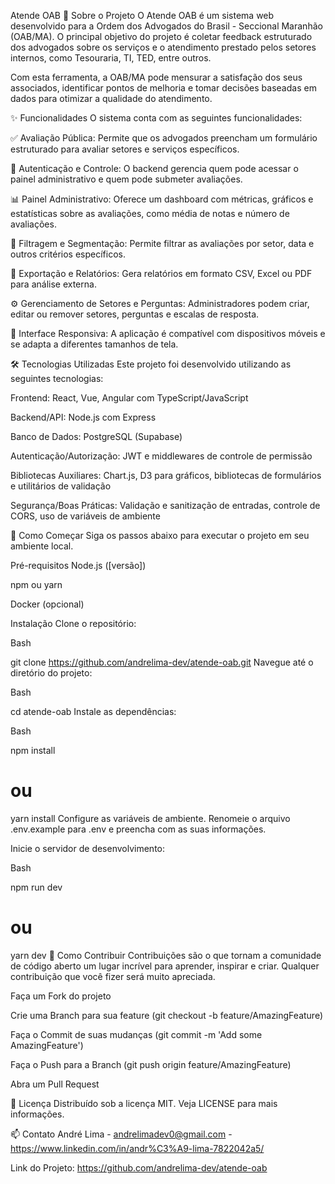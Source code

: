 
Atende OAB
📖 Sobre o Projeto
O Atende OAB é um sistema web desenvolvido para a Ordem dos Advogados do Brasil - Seccional Maranhão (OAB/MA). O principal objetivo do projeto é coletar feedback estruturado dos advogados sobre os serviços e o atendimento prestado pelos setores internos, como Tesouraria, TI, TED, entre outros.

Com esta ferramenta, a OAB/MA pode mensurar a satisfação dos seus associados, identificar pontos de melhoria e tomar decisões baseadas em dados para otimizar a qualidade do atendimento.

✨ Funcionalidades
O sistema conta com as seguintes funcionalidades:

✅ Avaliação Pública: Permite que os advogados preencham um formulário estruturado para avaliar setores e serviços específicos.

🔑 Autenticação e Controle: O backend gerencia quem pode acessar o painel administrativo e quem pode submeter avaliações.

📊 Painel Administrativo: Oferece um dashboard com métricas, gráficos e estatísticas sobre as avaliações, como média de notas e número de avaliações.

🔎 Filtragem e Segmentação: Permite filtrar as avaliações por setor, data e outros critérios específicos.

📄 Exportação e Relatórios: Gera relatórios em formato CSV, Excel ou PDF para análise externa.

⚙️ Gerenciamento de Setores e Perguntas: Administradores podem criar, editar ou remover setores, perguntas e escalas de resposta.

📱 Interface Responsiva: A aplicação é compatível com dispositivos móveis e se adapta a diferentes tamanhos de tela.

🛠️ Tecnologias Utilizadas
Este projeto foi desenvolvido utilizando as seguintes tecnologias:

Frontend: React, Vue,  Angular com TypeScript/JavaScript

Backend/API: Node.js com Express

Banco de Dados: PostgreSQL (Supabase)

Autenticação/Autorização: JWT e middlewares de controle de permissão

Bibliotecas Auxiliares: Chart.js, D3 para gráficos, bibliotecas de formulários e utilitários de validação

Segurança/Boas Práticas: Validação e sanitização de entradas, controle de CORS, uso de variáveis de ambiente

🚀 Como Começar
Siga os passos abaixo para executar o projeto em seu ambiente local.

Pré-requisitos
Node.js ([versão])

npm ou yarn

Docker (opcional)

Instalação
Clone o repositório:

Bash

git clone https://github.com/andrelima-dev/atende-oab.git
Navegue até o diretório do projeto:

Bash

cd atende-oab
Instale as dependências:

Bash

npm install
# ou
yarn install
Configure as variáveis de ambiente. Renomeie o arquivo .env.example para .env e preencha com as suas informações.

Inicie o servidor de desenvolvimento:

Bash

npm run dev
# ou
yarn dev
🤝 Como Contribuir
Contribuições são o que tornam a comunidade de código aberto um lugar incrível para aprender, inspirar e criar. Qualquer contribuição que você fizer será muito apreciada.

Faça um Fork do projeto

Crie uma Branch para sua feature (git checkout -b feature/AmazingFeature)

Faça o Commit de suas mudanças (git commit -m 'Add some AmazingFeature')

Faça o Push para a Branch (git push origin feature/AmazingFeature)

Abra um Pull Request

📜 Licença
Distribuído sob a licença MIT. Veja LICENSE para mais informações.

📫 Contato
André Lima - andrelimadev0@gmail.com - https://www.linkedin.com/in/andr%C3%A9-lima-7822042a5/

Link do Projeto: https://github.com/andrelima-dev/atende-oab
